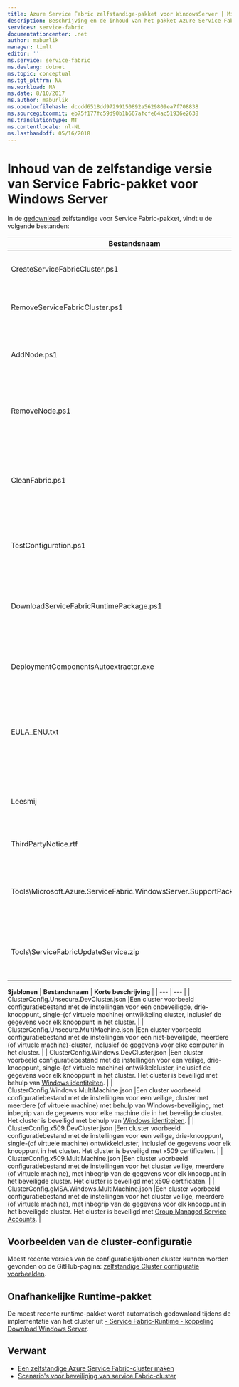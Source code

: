 ```yaml
---
title: Azure Service Fabric zelfstandige-pakket voor WindowsServer | Microsoft Docs
description: Beschrijving en de inhoud van het pakket Azure Service Fabric Standalone voor Windows Server.
services: service-fabric
documentationcenter: .net
author: maburlik
manager: timlt
editor: ''
ms.service: service-fabric
ms.devlang: dotnet
ms.topic: conceptual
ms.tgt_pltfrm: NA
ms.workload: NA
ms.date: 8/10/2017
ms.author: maburlik
ms.openlocfilehash: dccdd6518dd97299150892a5629809ea7f708838
ms.sourcegitcommit: eb75f177fc59d90b1b667afcfe64ac51936e2638
ms.translationtype: MT
ms.contentlocale: nl-NL
ms.lasthandoff: 05/16/2018
---
```

# <a name="contents-of-service-fabric-standalone-package-for-windows-server"></a>Inhoud van de zelfstandige versie van Service Fabric-pakket voor Windows Server
In de [gedownload](http://go.microsoft.com/fwlink/?LinkId=730690) zelfstandige voor Service Fabric-pakket, vindt u de volgende bestanden:

| **Bestandsnaam** | **Korte beschrijving** |
| --- | --- |
| CreateServiceFabricCluster.ps1 |Een PowerShell-script dat wordt gemaakt van het cluster met de instellingen in ClusterConfig.json. |
| RemoveServiceFabricCluster.ps1 |Een PowerShell-script dat wordt verwijderd van een cluster met de instellingen in ClusterConfig.json. |
| AddNode.ps1 |Een PowerShell-script voor het toevoegen van een knooppunt aan een bestaande implementatie van cluster op de huidige computer. |
| RemoveNode.ps1 |Een PowerShell-script voor het verwijderen van een knooppunt van een bestaand cluster met de huidige computer geïmplementeerd. |
| CleanFabric.ps1 |Een PowerShell-script voor het reinigen van een zelfstandige Service Fabric-installatie buiten de huidige computer. Vorige MSI-installaties moeten worden verwijderd met behulp van hun eigen uninstallers gekoppeld. |
| TestConfiguration.ps1 |Een PowerShell-script voor het analyseren van de infrastructuur zoals opgegeven in de Cluster.json. |
| DownloadServiceFabricRuntimePackage.ps1 |Een PowerShell-script gebruikt voor het downloaden van de meest recente pakket runtime buiten band zijn, voor scenario's waarin de implementatie machine niet is verbonden met internet. |
| DeploymentComponentsAutoextractor.exe |Zichzelf uitpakkend archief met onderdelen voor implementatie door de zelfstandige pakket scripts gebruikt. |
| EULA_ENU.txt |De licentievoorwaarden voor het gebruik van Microsoft Azure Service Fabric zelfstandig pakket met Windows Server. U kunt [download een exemplaar van de gebruiksrechtovereenkomst](http://go.microsoft.com/fwlink/?LinkID=733084) nu. |
| Leesmij |Een koppeling naar de release-opmerkingen en eenvoudige installatie-instructies. Dit is een subset van de instructies in dit document. |
| ThirdPartyNotice.rtf |De aankondiging van de software van derden die zich in het pakket. |
| Tools\Microsoft.Azure.ServiceFabric.WindowsServer.SupportPackage.zip |StandaloneLogCollector.exe die wordt uitgevoerd op aanvraag voor het verzamelen en traceerlogboeken uploaden naar Microsoft voor ondersteuning doel. |
| Tools\ServiceFabricUpdateService.zip |Een hulpprogramma waarmee automatisch code upgrade inschakelen voor clusters waarvoor geen toegang tot internet. Meer informatie vindt u [hier](service-fabric-cluster-upgrade-windows-server.md)|

**Sjablonen** 
| **Bestandsnaam** | **Korte beschrijving** |
| --- | --- |
| ClusterConfig.Unsecure.DevCluster.json |Een cluster voorbeeld configuratiebestand met de instellingen voor een onbeveiligde, drie-knooppunt, single-(of virtuele machine) ontwikkeling cluster, inclusief de gegevens voor elk knooppunt in het cluster. |
| ClusterConfig.Unsecure.MultiMachine.json |Een cluster voorbeeld configuratiebestand met de instellingen voor een niet-beveiligde, meerdere (of virtuele machine)-cluster, inclusief de gegevens voor elke computer in het cluster. |
| ClusterConfig.Windows.DevCluster.json |Een cluster voorbeeld configuratiebestand met de instellingen voor een veilige, drie-knooppunt, single-(of virtuele machine) ontwikkelcluster, inclusief de gegevens voor elk knooppunt in het cluster. Het cluster is beveiligd met behulp van [Windows identiteiten](https://msdn.microsoft.com/library/ff649396.aspx). |
| ClusterConfig.Windows.MultiMachine.json |Een cluster voorbeeld configuratiebestand met de instellingen voor een veilige, cluster met meerdere (of virtuele machine) met behulp van Windows-beveiliging, met inbegrip van de gegevens voor elke machine die in het beveiligde cluster. Het cluster is beveiligd met behulp van [Windows identiteiten](https://msdn.microsoft.com/library/ff649396.aspx). |
| ClusterConfig.x509.DevCluster.json |Een cluster voorbeeld configuratiebestand met de instellingen voor een veilige, drie-knooppunt, single-(of virtuele machine) ontwikkelcluster, inclusief de gegevens voor elk knooppunt in het cluster. Het cluster is beveiligd met x509 certificaten. |
| ClusterConfig.x509.MultiMachine.json |Een cluster voorbeeld configuratiebestand met de instellingen voor het cluster veilige, meerdere (of virtuele machine), met inbegrip van de gegevens voor elk knooppunt in het beveiligde cluster. Het cluster is beveiligd met x509 certificaten. |
| ClusterConfig.gMSA.Windows.MultiMachine.json |Een cluster voorbeeld configuratiebestand met de instellingen voor het cluster veilige, meerdere (of virtuele machine), met inbegrip van de gegevens voor elk knooppunt in het beveiligde cluster. Het cluster is beveiligd met [Group Managed Service Accounts](https://technet.microsoft.com/library/jj128431(v=ws.11).aspx). |

## <a name="cluster-configuration-samples"></a>Voorbeelden van de cluster-configuratie
Meest recente versies van de configuratiesjablonen cluster kunnen worden gevonden op de GitHub-pagina: [zelfstandige Cluster configuratie voorbeelden](https://github.com/Azure-Samples/service-fabric-dotnet-standalone-cluster-configuration/tree/master/Samples).

## <a name="independent-runtime-package"></a>Onafhankelijke Runtime-pakket
De meest recente runtime-pakket wordt automatisch gedownload tijdens de implementatie van het cluster uit [- Service Fabric-Runtime - koppeling Download Windows Server](https://go.microsoft.com/fwlink/?linkid=839354).

## <a name="related"></a>Verwant
* [Een zelfstandige Azure Service Fabric-cluster maken](service-fabric-cluster-creation-for-windows-server.md)
* [Scenario's voor beveiliging van service Fabric-cluster](service-fabric-windows-cluster-windows-security.md)
